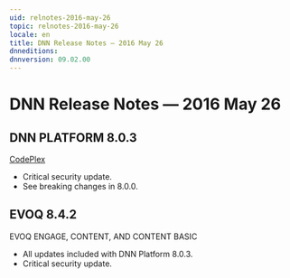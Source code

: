 ```yaml
---
uid: relnotes-2016-may-26
topic: relnotes-2016-may-26
locale: en
title: DNN Release Notes — 2016 May 26
dnneditions: 
dnnversion: 09.02.00
---
```


# DNN Release Notes — 2016 May 26

## DNN PLATFORM 8.0.3

[CodePlex](http://dotnetnuke.codeplex.com/releases/view/621771)

*   Critical security update.
*   See breaking changes in 8.0.0.

## EVOQ 8.4.2

EVOQ ENGAGE, CONTENT, AND CONTENT BASIC

*   All updates included with DNN Platform 8.0.3.
*   Critical security update.
